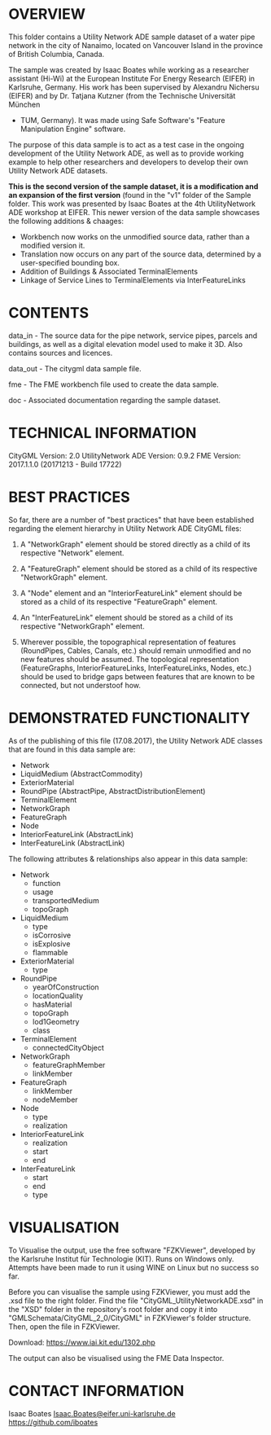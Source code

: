 # OVERVIEW

This folder contains a Utility Network ADE sample dataset of a water pipe network in the city of
Nanaimo, located on Vancouver Island in the province of British Columbia, Canada.

The sample was created by Isaac Boates while working as a researcher assistant (Hi-Wi) at the
European Institute For Energy Research (EIFER) in Karlsruhe, Germany. His work has been supervised
by Alexandru Nichersu (EIFER) and by Dr. Tatjana Kutzner (from the Technische Universität München
- TUM, Germany). It was made using Safe Software's "Feature Manipulation Engine" software.

The purpose of this data sample is to act as a test case in the ongoing development of the Utility
Network ADE, as well as to provide working example to help other researchers and developers to 
develop their own Utility Network ADE datasets.

**This is the second version of the sample dataset, it is a modification and an expansion of the
first version** (found in the "v1" folder of the Sample folder. This work was presented by Isaac
Boates at the 4th UtilityNetwork ADE workshop at EIFER. This newer version of the data sample
showcases the following additions & chaages:

- Workbench now works on the unmodified source data, rather than a modified version it.
- Translation now occurs on any part of the source data, determined by a user-specified bounding
  box.
- Addition of Buildings & Associated TerminalElements
- Linkage of Service Lines to TerminalElements via InterFeatureLinks


# CONTENTS

data_in - The source data for the pipe network, service pipes, parcels and buildings, as well as a
digital elevation model used to make it 3D.  Also contains sources and licences.

data_out - The citygml data sample file.

fme - The FME workbench file used to create the data sample.

doc - Associated documentation regarding the sample dataset.

# TECHNICAL INFORMATION

CityGML Version: 2.0
UtilityNetwork ADE Version: 0.9.2
FME Version: 2017.1.1.0 (20171213 - Build 17722)

# BEST PRACTICES

So far, there are a number of "best practices" that have been established regarding the element
hierarchy in Utility Network ADE CityGML files:

1. A "NetworkGraph" element should be stored directly as a child of its respective "Network"
element.

2. A "FeatureGraph" element should be stored as a child of its respective "NetworkGraph"
element.

3. A "Node" element and an "InteriorFeatureLink" element should be stored as a child of its
respective "FeatureGraph" element.

4. An "InterFeatureLink" element should be stored as a child of its respective "NetworkGraph"
element.

5. Wherever possible, the topographical representation of features (RoundPipes, Cables, Canals,
etc.) should remain unmodified and no new features should be assumed. The topological
representation (FeatureGraphs, InteriorFeatureLinks, InterFeatureLinks, Nodes, etc.) should
be used to bridge gaps between features that are known to be connected, but not understoof how.

# DEMONSTRATED FUNCTIONALITY

As of the publishing of this file (17.08.2017), the Utility Network ADE classes that are found 
in this data sample are:

 - Network
 - LiquidMedium (AbstractCommodity)
 - ExteriorMaterial
 - RoundPipe (AbstractPipe, AbstractDistributionElement)
 - TerminalElement
 - NetworkGraph
 - FeatureGraph
 - Node
 - InteriorFeatureLink (AbstractLink)
 - InterFeatureLink (AbstractLink)

The following attributes & relationships also appear in this data sample:

 - Network
   - function
   - usage
   - transportedMedium
   - topoGraph
 - LiquidMedium
   - type
   - isCorrosive
   - isExplosive
   - flammable
 - ExteriorMaterial
   - type
 - RoundPipe
   - yearOfConstruction
   - locationQuality
   - hasMaterial
   - topoGraph
   - lod1Geometry
   - class
 - TerminalElement
   - connectedCityObject
 - NetworkGraph
   - featureGraphMember
   - linkMember
 - FeatureGraph
   - linkMember
   - nodeMember
 - Node
   - type
   - realization
 - InteriorFeatureLink
   - realization
   - start
   - end
 - InterFeatureLink
   - start
   - end
   - type

# VISUALISATION

To Visualise the output, use the free software "FZKViewer", developed by the Karlsruhe Institut
für Technologie (KIT). Runs on Windows only. Attempts have been made to run it using WINE on
Linux but no success so far.

Before you can visualise the sample using FZKViewer, you must add the .xsd file to the right
folder.  Find the file "CityGML_UtilityNetworkADE.xsd" in the "XSD" folder in the repository's
root folder and copy it into "GMLSchemata/CityGML_2_0/CityGML" in FZKViewer's folder structure.
Then, open the file in FZKViewer.

Download: https://www.iai.kit.edu/1302.php

The output can also be visualised using the FME Data Inspector.

# CONTACT INFORMATION

Isaac Boates
Isaac.Boates@eifer.uni-karlsruhe.de
https://github.com/iboates
